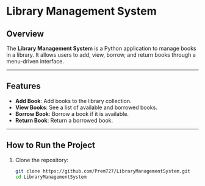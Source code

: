 # Library Management System

## Overview
The **Library Management System** is a Python application to manage books in a library. It allows users to add, view, borrow, and return books through a menu-driven interface.

---

## Features
- **Add Book**: Add books to the library collection.
- **View Books**: See a list of available and borrowed books.
- **Borrow Book**: Borrow a book if it is available.
- **Return Book**: Return a borrowed book.

---

## How to Run the Project
1. Clone the repository:
   ```bash
   git clone https://github.com/Prem727/LibraryManagementSystem.git
   cd LibraryManagementSystem
